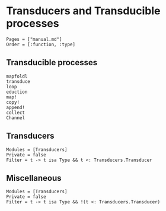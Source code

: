 # Transducers and Transducible processes

```@index
Pages = ["manual.md"]
Order = [:function, :type]
```

## Transducible processes

```@docs
mapfoldl
transduce
loop
eduction
map!
copy!
append!
collect
Channel
```

## Transducers

```@autodocs
Modules = [Transducers]
Private = false
Filter = t -> t isa Type && t <: Transducers.Transducer
```

## Miscellaneous

```@autodocs
Modules = [Transducers]
Private = false
Filter = t -> t isa Type && !(t <: Transducers.Transducer)
```
